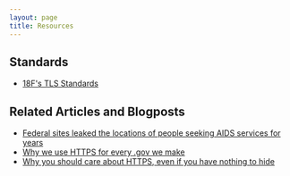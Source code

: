 ```yaml
---
layout: page
title: Resources
---
```


## Standards
* [18F's TLS Standards](https://github.com/18F/tls-standards)

## Related Articles and Blogposts

* [Federal sites leaked the locations of people seeking AIDS services for years](http://www.washingtonpost.com/blogs/the-switch/wp/2014/11/07/federal-sites-leaked-the-locations-of-people-seeking-aids-services-for-years/)
* [Why we use HTTPS for every .gov we make](https://18f.gsa.gov/2014/11/13/why-we-use-https-in-every-gov-website-we-make/)
* [Why you should care about HTTPS, even if you have nothing to hide](http://ben.balter.com/2015/01/06/https-all-the-things/)

